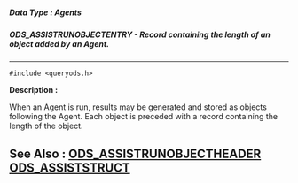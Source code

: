 ##### Data Type : Agents
##### ODS_ASSISTRUNOBJECTENTRY - Record containing the length of an object added by an Agent.
---
```
#include <queryods.h>
```
**Description :**

When an Agent is run, results may be generated and stored as objects following 
the Agent.  Each object is preceded with a record containing the length of the 
object.

**See Also :**
[ODS_ASSISTRUNOBJECTHEADER](/domino-c-api-docs/reference/Data/ODS_ASSISTRUNOBJECTHEADER)
[ODS_ASSISTSTRUCT](/domino-c-api-docs/reference/Data/ODS_ASSISTSTRUCT)
---
